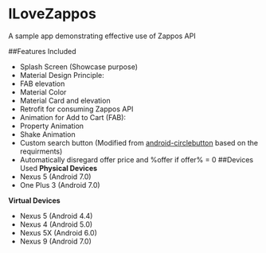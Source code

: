 # ILoveZappos
A sample app demonstrating effective use of Zappos API

##Features Included
 - Splash Screen (Showcase purpose)
 - Material Design Principle:
  - FAB elevation
  - Material Color
  - Material Card and elevation
 - Retrofit for consuming Zappos API
 - Animation for Add to Cart (FAB):
  - Property Animation
  - Shake Animation
 - Custom search button (Modified from [android-circlebutton](https://github.com/markushi/android-circlebutton) based on the requirments)
 - Automatically disregard offer price and %offer if offer% = 0
##Devices Used
**Physical Devices**
 - Nexus 5 (Android 7.0)
 - One Plus 3 (Android 7.0)

**Virtual Devices**
 - Nexus 5 (Android 4.4)
 - Nexus 4 (Android 5.0)
 - Nexus 5X (Android 6.0)
 - Nexus 9 (Android 7.0)
 
